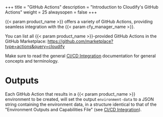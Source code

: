 +++
title = "GitHub Actions"
description = "Introduction to Cloudify's GitHub Actions"
weight = 25
alwaysopen = false
+++

{{< param product_name >}} offers a variety of GitHub Actions, providing seamless integration with the {{< param cfy_manager_name >}}.

You can list all {{< param product_name >}}-provided GitHub Actions in the GitHub Marketplace:
https://github.com/marketplace?type=actions&query=cloudify

Make sure to read the general [CI/CD Integration](_index.md) documentation for general concepts and terminology.

# Outputs

Each GitHub Action that results in a {{< param product_name >}} environment to be created, will set the output
`environment-data` to a JSON string containing the environment data, in a structure identical to that
of the "Environment Outputs and Capabilities File" (see [CI/CD Integration](_index.md)).
